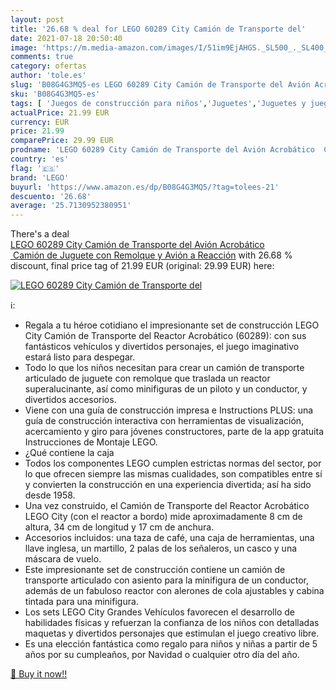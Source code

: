```yaml
---
layout: post
title: '26.68 % deal for LEGO 60289 City Camión de Transporte del'
date: 2021-07-18 20:50:40
image: 'https://m.media-amazon.com/images/I/51im9EjAHGS._SL500_._SL400_.jpg'
comments: true
category: ofertas
author: 'tole.es'
slug: 'B08G4G3MQ5-es LEGO 60289 City Camión de Transporte del Avión Acrobático...'
sku: 'B08G4G3MQ5-es'
tags: [ 'Juegos de construcción para niños','Juguetes','Juguetes y juegos','lego', ]
actualPrice: 21.99 EUR
currency: EUR
price: 21.99
comparePrice: 29.99 EUR
prodname: 'LEGO 60289 City Camión de Transporte del Avión Acrobático  Camión de Juguete con Remolque y Avión a Reacción'
country: 'es'
flag: '🇪🇸'
brand: 'LEGO'
buyurl: 'https://www.amazon.es/dp/B08G4G3MQ5/?tag=tolees-21'
descuento: '26.68'
average: '25.7130952380951'
---
```


There's a deal [LEGO 60289 City Camión de Transporte del Avión Acrobático  Camión de Juguete con Remolque y Avión a Reacción](https://www.amazon.es/dp/B08G4G3MQ5/?tag=tolees-21)  with  26.68 % discount, final price tag of  21.99 EUR (original: 29.99 EUR) here:

[![LEGO 60289 City Camión de Transporte del](https://m.media-amazon.com/images/I/51im9EjAHGS._SL500_._SL400_.jpg)](https://www.amazon.es/dp/B08G4G3MQ5/?tag=tolees-21)

ℹ️:

- Regala a tu héroe cotidiano el impresionante set de construcción LEGO City Camión de Transporte del Reactor Acrobático (60289): con sus fantásticos vehículos y divertidos personajes, el juego imaginativo estará listo para despegar.
- Todo lo que los niños necesitan para crear un camión de transporte articulado de juguete con remolque que traslada un reactor superalucinante, así como minifiguras de un piloto y un conductor, y divertidos accesorios.
- Viene con una guía de construcción impresa e Instructions PLUS: una guía de construcción interactiva con herramientas de visualización, acercamiento y giro para jóvenes constructores, parte de la app gratuita Instrucciones de Montaje LEGO.
- ¿Qué contiene la caja
- Todos los componentes LEGO cumplen estrictas normas del sector, por lo que ofrecen siempre las mismas cualidades, son compatibles entre sí y convierten la construcción en una experiencia divertida; así ha sido desde 1958.
- Una vez construido, el Camión de Transporte del Reactor Acrobático LEGO City (con el reactor a bordo) mide aproximadamente 8 cm de altura, 34 cm de longitud y 17 cm de anchura.
- Accesorios incluidos: una taza de café, una caja de herramientas, una llave inglesa, un martillo, 2 palas de los señaleros, un casco y una máscara de vuelo.
- Este impresionante set de construcción contiene un camión de transporte articulado con asiento para la minifigura de un conductor, además de un fabuloso reactor con alerones de cola ajustables y cabina tintada para una minifigura.
- Los sets LEGO City Grandes Vehículos favorecen el desarrollo de habilidades físicas y refuerzan la confianza de los niños con detalladas maquetas y divertidos personajes que estimulan el juego creativo libre.
- Es una elección fantástica como regalo para niños y niñas a partir de 5 años por su cumpleaños, por Navidad o cualquier otro día del año.

[🛒 Buy it now!!](https://www.amazon.es/dp/B08G4G3MQ5/?tag=tolees-21)
